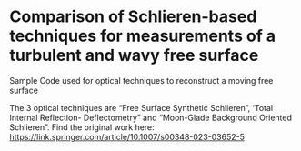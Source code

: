 # Comparison of Schlieren-based techniques for measurements of a turbulent and wavy free surface
Sample Code used for optical techniques to reconstruct a moving free surface

The 3 optical techniques are “Free Surface Synthetic Schlieren”, ‘Total Internal Reflection- Deflectometry” and “Moon-Glade Background Oriented Schlieren”. 
Find the original work here: https://link.springer.com/article/10.1007/s00348-023-03652-5
